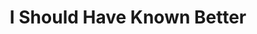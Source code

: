 ---
title: I Should Have Known Better
year: 2006-01-01
writer: Robby Valentine
composer: Robby Valentine
about: |
  This is one of the pop-metal songs of the album. Like ‘New World’. A bit of nu-metal combined with clear harmonies/melodies and song structure. For months and months I was waiting for my girl to come back to me. We were, as I thought, temporary separated. Living 2000 km apart.

  As a result of this waiting I hardly worked or wrote anything. It felt my life was on hold and would start again once she would return. At one point I realized she didn’t have the intention to come back to me after all.

  Big desperation and knowing deep down inside that it was over made me start recording and writing again. It was the only way for me to get through, to put my emotions into songs, as a safe haven to deal with the pain of losing her and to deal with the fading hope. Making music was the only way not to go insane completely. In this song I can hear I still have hope, but being very upset.
---